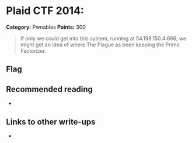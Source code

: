 # Plaid CTF 2014: 

**Category:** Pwnables
**Points:** 300

> If only we could get into this system, running at 54.198.150.4:666, we might get an idea of where The Plague as been keeping the Prime Factorizer.

## Flag


## Recommended reading
* <NONE>

## Links to other write-ups
* <NONE>
